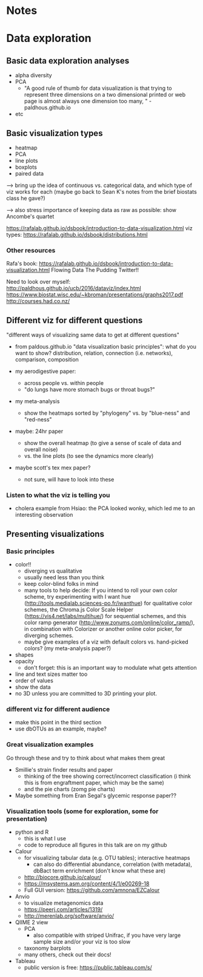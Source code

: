 # Notes

# Data exploration

## Basic data exploration analyses

- alpha diversity
- PCA
    - "A good rule of thumb for data visualization is that trying to represent three dimensions on a two dimensional printed or web page is almost always one dimension too many, " - paldhous.github.io
- etc

## Basic visualization types

- heatmap
- PCA
- line plots
- boxplots
- paired data

--> bring up the idea of continuous vs. categorical data, and which type of viz works for each (maybe go back to Sean K's notes from the brief biostats class he gave?)

--> also stress importance of keeping data as raw as possible: show Ancombe's quartet

https://rafalab.github.io/dsbook/introduction-to-data-visualization.html
viz types: https://rafalab.github.io/dsbook/distributions.html

### Other resources

Rafa's book: https://rafalab.github.io/dsbook/introduction-to-data-visualization.html
Flowing Data
The Pudding
Twitter!!

Need to look over myself:
http://paldhous.github.io/ucb/2016/dataviz/index.html
https://www.biostat.wisc.edu/~kbroman/presentations/graphs2017.pdf
http://courses.had.co.nz/

## Different viz for different questions

"different ways of visualizing same data to get at different questions"

- from paldous.github.io "data visualization basic principles": what do you want to show? distribution, relation, connection (i.e. networks), comparison, composition

- my aerodigestive paper:
    - across people vs. within people
    - "do lungs have more stomach bugs or throat bugs?"

- my meta-analysis
    - show the heatmaps sorted by "phylogeny" vs. by "blue-ness" and "red-ness"

- maybe: 24hr paper
    - show the overall heatmap (to give a sense of scale of data and overall noise)
    - vs. the line plots (to see the dynamics more clearly)

- maybe scott's tex mex paper?
    - not sure, will have to look into these

### Listen to what the viz is telling you

- cholera example from Hsiao: the PCA looked wonky, which led me to an interesting observation


## Presenting visualizations

### Basic principles

- color!!
    - diverging vs qualitative
    - usually need less than you think
    - keep color-blind folks in mind
    - many tools to help decide: If you intend to roll your own color scheme, try experimenting with I want hue (http://tools.medialab.sciences-po.fr/iwanthue) for qualitative color schemes, the Chroma.js Color Scale Helper (https://vis4.net/labs/multihue/) for sequential schemes, and this color ramp generator (http://www.zonums.com/online/color_ramp/), in combination with Colorizer or another online color picker, for diverging schemes.
    - maybe give examples of a viz with default colors vs. hand-picked colors? (my meta-analysis paper?)
- shapes
- opacity
    - don't forget: this is an important way to modulate what gets attention
- line and text sizes matter too
- order of values
- show the data
- no 3D unless you are committed to 3D printing your plot.

### different viz for different audience

- make this point in the third section
- use dbOTUs as an example, maybe?

### Great visualization examples

Go through these and try to think about what makes them great

- Smillie's strain finder results and paper
    - thinking of the tree showing correct/incorrect classification (i think this is from engraftment paper, which may be the same)
    - and the pie charts (zomg pie charts)
- Maybe something from Eran Segal's glycemic response paper??

### Visualization tools (some for exploration, some for presentation)

- python and R
    - this is what I use
    - code to reproduce all figures in this talk are on my github
- Calour
    - for visualizing tabular data (e.g. OTU tables); interactive heatmaps
        - can also do differential abundance, correlation (with metadata), dbBact term enrichment (don't know what these are)
    - http://biocore.github.io/calour/
    - https://msystems.asm.org/content/4/1/e00269-18
    - Full GUI version: https://github.com/amnona/EZCalour
- Anvio
    - to visualize metagenomics data
    - https://peerj.com/articles/1319/
    - http://merenlab.org/software/anvio/
- QIIME 2 view
    - PCA
        - also compatible with striped Unifrac, if you have very large sample size and/or your viz is too slow
    - taxonomy barplots
    - many others, check out their docs!
- Tableau
    - public version is free: https://public.tableau.com/s/
